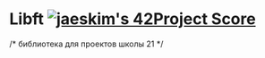 # Libft [![jaeskim's 42Project Score](https://badge42.herokuapp.com/api/project/hmeriann/Libft)](https://github.com/JaeSeoKim/badge42)
/* библиотека для проектов школы 21 */
